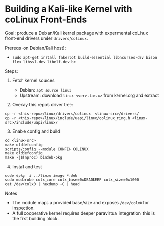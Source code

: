 # Building a Kali-like Kernel with coLinux Front-Ends

Goal: produce a Debian/Kali kernel package with experimental coLinux front-end drivers under `drivers/colinux`.

Prereqs (on Debian/Kali host):
- `sudo apt-get install fakeroot build-essential libncurses-dev bison flex libssl-dev libelf-dev bc`

Steps:
1) Fetch kernel sources
   - Debian: `apt source linux`
   - Upstream: download `linux-<ver>.tar.xz` from kernel.org and extract

2) Overlay this repo’s driver tree:
```
cp -r <this-repo>/linux/drivers/colinux  <linux-src>/drivers/
cp -r <this-repo>/linux/include/uapi/linux/colinux_ring.h <linux-src>/include/uapi/linux/
```

3) Enable config and build
```
cd <linux-src>
make olddefconfig
scripts/config --module CONFIG_COLINUX
make olddefconfig
make -j$(nproc) bindeb-pkg
```

4) Install and test
```
sudo dpkg -i ../linux-image-*.deb
sudo modprobe colx_core colx_base=0xDEADBEEF colx_size=0x1000
cat /dev/colx0 | hexdump -C | head
```

Notes
- The module maps a provided base/size and exposes `/dev/colx0` for inspection.
- A full cooperative kernel requires deeper paravirtual integration; this is the first building block.

